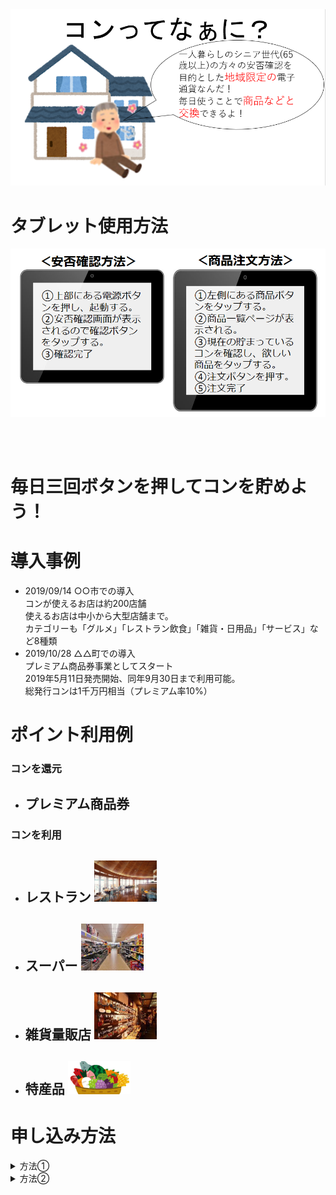  <img width="1200px" alt="レストラン" src="./top.PNG">  


# タブレット使用方法  
<img width="600px" alt="使い方" src="./タブレットの使い方.PNG">  

<br><br>
# 毎日三回ボタンを押してコンを貯めよう！


#  導入事例  
* 2019/09/14 ○○市での導入  
コンが使えるお店は約200店舗   
使えるお店は中小から大型店舗まで。  
カテゴリーも「グルメ」「レストラン飲食」「雑貨・日用品」「サービス」など8種類  
* 2019/10/28 △△町での導入  
プレミアム商品券事業としてスタート  
2019年5月11日発売開始、同年9月30日まで利用可能。  
総発行コンは1千万円相当（プレミアム率10%）  
# ポイント利用例  
### コンを還元  
* ## プレミアム商品券  
### コンを利用  
* ## レストラン  <img width="100px" alt="レストラン" src="./ten0017-001.jpg">
* ## スーパー  <img width="100px" alt="スーパー" src="./super.png">
* ## 雑貨量販店  <img width="100px" alt="雑貨" src="./zakka.png">
* ## 特産品  <img width="100px" alt="雑貨" src="./tokusanhin.png">
# 申し込み方法
<details>
<summary> 方法① </summary>
<img width="500px" alt="方法１" src="./mousikomi1.PNG">
</details>
<details>
<summary> 方法② </summary>
<img width="500px" alt="方法２" src="./mousikomi2.PNG">
</details>
